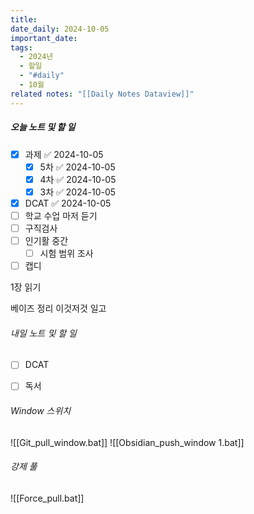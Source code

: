 ```yaml
---
title: 
date_daily: 2024-10-05
important_date: 
tags:
  - 2024년
  - 할일
  - "#daily"
  - 10월
related notes: "[[Daily Notes Dataview]]"
---
```

##### 오늘 노트 및 할 일 
- [x] 과제 ✅ 2024-10-05
	- [x] 5차 ✅ 2024-10-05
	- [x] 4차 ✅ 2024-10-05
	- [x] 3차 ✅ 2024-10-05
- [x] DCAT ✅ 2024-10-05
- [ ] 학교 수업 마저 듣기
- [ ] 구직검사
- [ ] 인기활 중간
	- [ ] 시험 범위 조사
- [ ] 캡디

1장 읽기

베이즈 정리 이것저것 일고


###### 내일 노트 및 할 일
- [ ]  DCAT
- [ ] 독서


######  Window 스위치
![[Git_pull_window.bat]]
![[Obsidian_push_window 1.bat]]



###### 강제 풀
![[Force_pull.bat]]
